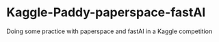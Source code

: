# Kaggle-Paddy-paperspace-fastAI
Doing some practice with paperspace and fastAI in a Kaggle competition
